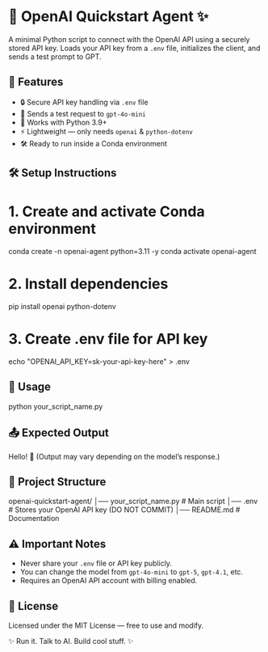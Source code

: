 # 🤖 OpenAI Quickstart Agent ✨

A minimal Python script to connect with the OpenAI API using a securely stored API key. Loads your API key from a `.env` file, initializes the client, and sends a test prompt to GPT.

## 📌 Features
- 🔒 Secure API key handling via `.env` file  
- 💬 Sends a test request to `gpt-4o-mini`  
- 🐍 Works with Python 3.9+  
- ⚡ Lightweight — only needs `openai` & `python-dotenv`  
- 🛠 Ready to run inside a Conda environment  

## 🛠️ Setup Instructions
# 1. Create and activate Conda environment
conda create -n openai-agent python=3.11 -y
conda activate openai-agent

# 2. Install dependencies
pip install openai python-dotenv

# 3. Create .env file for API key
echo "OPENAI_API_KEY=sk-your-api-key-here" > .env

## 🚀 Usage
python your_script_name.py

## 📤 Expected Output
Hello! 👋
(Output may vary depending on the model’s response.)

## 📂 Project Structure
openai-quickstart-agent/
│── your_script_name.py  # Main script
│── .env                 # Stores your OpenAI API key (DO NOT COMMIT)
│── README.md            # Documentation

## ⚠️ Important Notes
- Never share your `.env` file or API key publicly.  
- You can change the model from `gpt-4o-mini` to `gpt-5`, `gpt-4.1`, etc.  
- Requires an OpenAI API account with billing enabled.  

## 📜 License
Licensed under the MIT License — free to use and modify.

✨ Run it. Talk to AI. Build cool stuff. ✨
